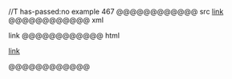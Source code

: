 //T has-passed:no
example 467
@@@@@@@@@@@@ src
[link](<foo(and(bar)>)
@@@@@@@@@@@@ xml
<?xml version="1.0" encoding="UTF-8"?>
<!DOCTYPE document SYSTEM "CommonMark.dtd">
<document xmlns="http://commonmark.org/xml/1.0">
  <paragraph>
    <link destination="foo(and(bar)" title="">
      <text>link</text>
    </link>
  </paragraph>
</document>
@@@@@@@@@@@@ html
<p><a href="foo(and(bar)">link</a></p>
@@@@@@@@@@@@
